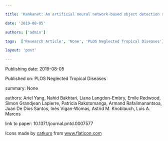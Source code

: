 ---
title: 'Kankanet: An artificial neural network-based object detection smartphone application and mobile microscope as a point-of-care diagnostic aid for soil-transmitted helminthiases'
date: '2019-08-05'
authors: ['admin']
tags:  ['Research Article', 'None', 'PLOS Neglected Tropical Diseases']
layout: 'post'
---
Publishing date: 2019-08-05

Published on: PLOS Neglected Tropical Diseases

summary: None

authors: Ariel Yang, Nahid Bakhtari, Liana Langdon-Embry, Emile Redwood, Simon Grandjean Lapierre, Patricia Rakotomanga, Armand Rafalimanantsoa, Juan De Dios Santos, Inès Vigan-Womas, Astrid M. Knoblauch, Luis A. Marcos

link to paper: 10.1371/journal.pntd.0007577

Icons made by <a href="https://www.flaticon.com/free-icon/bookshelves_3576884" title="catkuro">catkuro</a> from <a href="https://www.flaticon.com/" title="Flaticon"> www.flaticon.com</a>